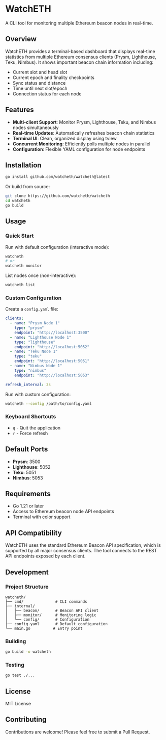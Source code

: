 # WatchETH

A CLI tool for monitoring multiple Ethereum beacon nodes in real-time.

## Overview

WatchETH provides a terminal-based dashboard that displays real-time statistics from multiple Ethereum consensus clients (Prysm, Lighthouse, Teku, Nimbus). It shows important beacon chain information including:

- Current slot and head slot
- Current epoch and finality checkpoints
- Sync status and distance
- Time until next slot/epoch
- Connection status for each node

## Features

- **Multi-client Support**: Monitor Prysm, Lighthouse, Teku, and Nimbus nodes simultaneously
- **Real-time Updates**: Automatically refreshes beacon chain statistics
- **Terminal UI**: Clean, organized display using tview
- **Concurrent Monitoring**: Efficiently polls multiple nodes in parallel
- **Configuration**: Flexible YAML configuration for node endpoints

## Installation

```bash
go install github.com/watcheth/watcheth@latest
```

Or build from source:

```bash
git clone https://github.com/watcheth/watcheth
cd watcheth
go build
```

## Usage

### Quick Start

Run with default configuration (interactive mode):

```bash
watcheth
# or
watcheth monitor
```

List nodes once (non-interactive):

```bash
watcheth list
```

### Custom Configuration

Create a `config.yaml` file:

```yaml
clients:
  - name: "Prysm Node 1"
    type: "prysm"
    endpoint: "http://localhost:3500"
  - name: "Lighthouse Node 1"
    type: "lighthouse"
    endpoint: "http://localhost:5052"
  - name: "Teku Node 1"
    type: "teku"
    endpoint: "http://localhost:5051"
  - name: "Nimbus Node 1"
    type: "nimbus"
    endpoint: "http://localhost:5053"

refresh_interval: 2s
```

Run with custom configuration:

```bash
watcheth --config /path/to/config.yaml
```

### Keyboard Shortcuts

- `q` - Quit the application
- `r` - Force refresh

## Default Ports

- **Prysm**: 3500
- **Lighthouse**: 5052
- **Teku**: 5051
- **Nimbus**: 5053

## Requirements

- Go 1.21 or later
- Access to Ethereum beacon node API endpoints
- Terminal with color support

## API Compatibility

WatchETH uses the standard Ethereum Beacon API specification, which is supported by all major consensus clients. The tool connects to the REST API endpoints exposed by each client.

## Development

### Project Structure

```
watcheth/
├── cmd/              # CLI commands
├── internal/
│   ├── beacon/       # Beacon API client
│   ├── monitor/      # Monitoring logic
│   └── config/       # Configuration
├── config.yaml       # Default configuration
└── main.go          # Entry point
```

### Building

```bash
go build -o watcheth
```

### Testing

```bash
go test ./...
```

## License

MIT License

## Contributing

Contributions are welcome! Please feel free to submit a Pull Request.